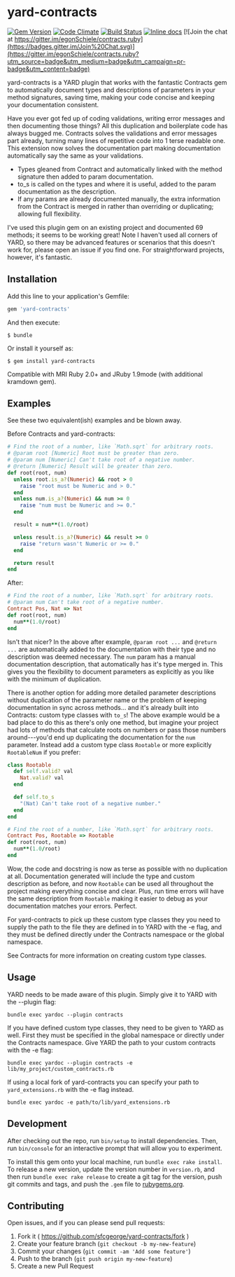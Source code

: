 # yard-contracts

[![Gem Version](https://badge.fury.io/rb/yard-contracts.svg)](http://badge.fury.io/rb/yard-contracts)
[![Code Climate](https://codeclimate.com/github/sfcgeorge/yard-contracts/badges/gpa.svg)](https://codeclimate.com/github/sfcgeorge/yard-contracts)
[![Build Status](https://travis-ci.org/sfcgeorge/yard-contracts.svg?branch=master)](https://travis-ci.org/sfcgeorge/yard-contracts)
[![Inline docs](http://inch-ci.org/github/sfcgeorge/yard-contracts.svg?branch=master)](http://inch-ci.org/github/sfcgeorge/yard-contracts)
[![Join the chat at https://gitter.im/egonSchiele/contracts.ruby](https://badges.gitter.im/Join%20Chat.svg)](https://gitter.im/egonSchiele/contracts.ruby?utm_source=badge&utm_medium=badge&utm_campaign=pr-badge&utm_content=badge)

yard-contracts is a YARD plugin that works with the fantastic Contracts gem to automatically document types and descriptions of parameters in your method signatures, saving time, making your code concise and keeping your documentation consistent.

Have you ever got fed up of coding validations, writing error messages and then documenting those things? All this duplication and boilerplate code has always bugged me. Contracts solves the validations and error messages part already, turning many lines of repetitive code into 1 terse readable one. This extension now solves the documentation part making documentation automatically say the same as your validations.

* Types gleaned from Contract and automatically linked with the method signature then added to param documentation.
* to_s is called on the types and where it is useful, added to the param documentation as the description.
* If any params are already documented manually, the extra information from the Contract is merged in rather than overriding or duplicating; allowing full flexibility.

I've used this plugin gem on an existing project and documented 69 methods; it seems to be working great! Note I haven't used all corners of YARD, so there may be advanced features or scenarios that this doesn't work for, please open an issue if you find one. For straightforward projects, however, it's fantastic.

## Installation

Add this line to your application's Gemfile:

```ruby
gem 'yard-contracts'
```

And then execute:

    $ bundle

Or install it yourself as:

    $ gem install yard-contracts

Compatible with MRI Ruby 2.0+ and JRuby 1.9mode (with additional kramdown gem).

## Examples

See these two equivalent(ish) examples and be blown away.

Before Contracts and yard-contracts:

```ruby
# Find the root of a number, like `Math.sqrt` for arbitrary roots.
# @param root [Numeric] Root must be greater than zero.
# @param num [Numeric] Can't take root of a negative number.
# @return [Numeric] Result will be greater than zero.
def root(root, num) 
  unless root.is_a?(Numeric) && root > 0
    raise "root must be Numeric and > 0."
  end
  unless num.is_a?(Numeric) && num >= 0
    raise "num must be Numeric and >= 0."
  end

  result = num**(1.0/root)

  unless result.is_a?(Numeric) && result >= 0
    raise "return wasn't Numeric or >= 0."
  end

  return result
end
```

After:

```ruby
# Find the root of a number, like `Math.sqrt` for arbitrary roots.
# @param num Can't take root of a negative number.
Contract Pos, Nat => Nat
def root(root, num) 
  num**(1.0/root)
end
```

Isn't that nicer? In the above after example, `@param root ...` and `@return ...` are automatically added to the documentation with their type and no description was deemed necessary. The `num` param has a manual documentation description, that automatically has it's type merged in. This gives you the flexibility to document parameters as explicitly as you like with the minimum of duplication.

There is another option for adding more detailed parameter descriptions without duplication of the parameter name or the problem of keeping documentation in sync across methods... and it's already built into Contracts: custom type classes with `to_s`! The above example would be a bad place to do this as there's only one method, but imagine your project had lots of methods that calculate roots on numbers or pass those numbers around---you'd end up duplicating the documentation for the `num` parameter. Instead add a custom type class `Rootable` or more explicitly `RootableNum` if you prefer:

```ruby
class Rootable
  def self.valid? val
    Nat.valid? val
  end

  def self.to_s
    "(Nat) Can't take root of a negative number."
  end
end

# Find the root of a number, like `Math.sqrt` for arbitrary roots.
Contract Pos, Rootable => Rootable
def root(root, num) 
  num**(1.0/root)
end
```

Wow, the code and docstring is now as terse as possible with no duplication at all. Documentation generated will include the type and custom description as before, and now `Rootable` can be used all throughout the project making everything concise and clear. Plus, run time errors will have the same description from `Rootable` making it easier to debug as your documentation matches your errors. Perfect.

For yard-contracts to pick up these custom type classes they you need to supply the path to the file they are defined in to YARD with the -e flag, and they must be defined directly under the Contracts namespace or the global namespace.

See Contracts for more information on creating custom type classes.

## Usage

YARD needs to be made aware of this plugin. Simply give it to YARD with the --plugin flag:

```
bundle exec yardoc --plugin contracts
```

If you have defined custom type classes, they need to be given to YARD as well. First they must be specified in the global namespace or directly under the Contracts namespace. Give YARD the path to your custom contracts with the -e flag:

```
bundle exec yardoc --plugin contracts -e lib/my_project/custom_contracts.rb
```

If using a local fork of yard-contracts you can specify your path to `yard_extensions.rb` with the -e flag instead.

```
bundle exec yardoc -e path/to/lib/yard_extensions.rb
```

## Development

After checking out the repo, run `bin/setup` to install dependencies. Then, run `bin/console` for an interactive prompt that will allow you to experiment.

To install this gem onto your local machine, run `bundle exec rake install`. To release a new version, update the version number in `version.rb`, and then run `bundle exec rake release` to create a git tag for the version, push git commits and tags, and push the `.gem` file to [rubygems.org](https://rubygems.org).

## Contributing

Open issues, and if you can please send pull requests:

1. Fork it ( https://github.com/sfcgeorge/yard-contracts/fork )
2. Create your feature branch (`git checkout -b my-new-feature`)
3. Commit your changes (`git commit -am 'Add some feature'`)
4. Push to the branch (`git push origin my-new-feature`)
5. Create a new Pull Request
